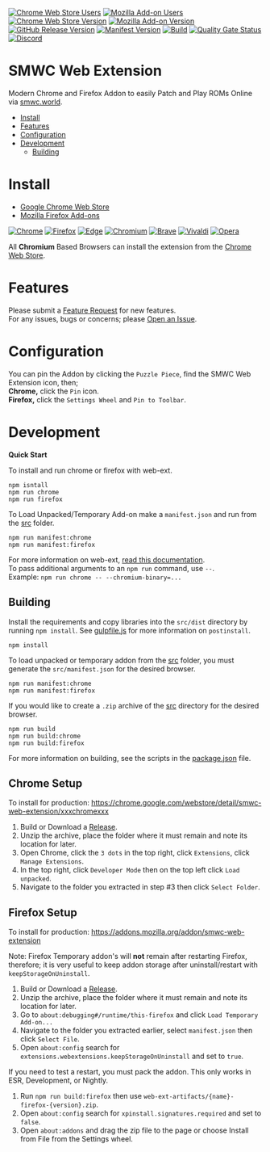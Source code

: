 [![Chrome Web Store Users](https://img.shields.io/chrome-web-store/users/xxxchromexxx?logo=google&logoColor=white&label=google%20users)](https://chrome.google.com/webstore/detail/smwc-web-extension/xxxchromexxx)
[![Mozilla Add-on Users](https://img.shields.io/amo/users/smwc-web-extension?logo=mozilla&label=mozilla%20users)](https://addons.mozilla.org/addon/smwc-web-extension)
[![Chrome Web Store Version](https://img.shields.io/chrome-web-store/v/xxxchromexxx?label=chrome&logo=googlechrome)](https://chrome.google.com/webstore/detail/smwc-web-extension/xxxchromexxx)
[![Mozilla Add-on Version](https://img.shields.io/amo/v/smwc-web-extension?label=firefox&logo=firefox)](https://addons.mozilla.org/addon/smwc-web-extension)
[![GitHub Release Version](https://img.shields.io/github/v/release/cssnr/smwc-web-extension?logo=github)](https://github.com/cssnr/smwc-web-extension/releases/latest)
[![Manifest Version](https://img.shields.io/github/manifest-json/v/cssnr/smwc-web-extension?filename=manifest.json&logo=json&label=manifest)](https://github.com/cssnr/smwc-web-extension/blob/master/manifest.json)
[![Build](https://github.com/cssnr/smwc-web-extension/actions/workflows/build.yaml/badge.svg)](https://github.com/cssnr/smwc-web-extension/actions/workflows/build.yaml)
[![Quality Gate Status](https://sonarcloud.io/api/project_badges/measure?project=cssnr_smwc-web-extension&metric=alert_status&label=quality)](https://sonarcloud.io/summary/overall?id=cssnr_smwc-web-extension)
[![Discord](https://img.shields.io/discord/536290056571453450?logo=discord&logoColor=white&label=discord&color=7289da)](https://discord.gg/ZrRbfdE6kz)
# SMWC Web Extension

Modern Chrome and Firefox Addon to easily Patch and Play ROMs Online via [smwc.world](https://smwc.world).

*   [Install](#install)
*   [Features](#features)
*   [Configuration](#configuration)
*   [Development](#development)
    -   [Building](#building)

# Install

*   [Google Chrome Web Store](https://chrome.google.com/webstore/detail/smwc-web-extension/xxxchromexxx)
*   [Mozilla Firefox Add-ons](https://addons.mozilla.org/addon/smwc-web-extension)

[![Chrome](https://raw.githubusercontent.com/alrra/browser-logos/main/src/chrome/chrome_48x48.png)](https://chrome.google.com/webstore/detail/smwc-web-extension/xxxchromexxx)
[![Firefox](https://raw.githubusercontent.com/alrra/browser-logos/main/src/firefox/firefox_48x48.png)](https://addons.mozilla.org/addon/smwc-web-extension)
[![Edge](https://raw.githubusercontent.com/alrra/browser-logos/main/src/edge/edge_48x48.png)](https://chrome.google.com/webstore/detail/smwc-web-extension/xxxchromexxx)
[![Chromium](https://raw.githubusercontent.com/alrra/browser-logos/main/src/chromium/chromium_48x48.png)](https://chrome.google.com/webstore/detail/smwc-web-extension/xxxchromexxx)
[![Brave](https://raw.githubusercontent.com/alrra/browser-logos/main/src/brave/brave_48x48.png)](https://chrome.google.com/webstore/detail/smwc-web-extension/xxxchromexxx)
[![Vivaldi](https://raw.githubusercontent.com/alrra/browser-logos/main/src/vivaldi/vivaldi_48x48.png)](https://chrome.google.com/webstore/detail/smwc-web-extension/xxxchromexxx)
[![Opera](https://raw.githubusercontent.com/alrra/browser-logos/main/src/opera/opera_48x48.png)](https://chrome.google.com/webstore/detail/smwc-web-extension/xxxchromexxx)

All **Chromium** Based Browsers can install the extension from the
[Chrome Web Store](https://chrome.google.com/webstore/detail/smwc-web-extension/xxxchromexxx).

# Features

Please submit a [Feature Request](https://github.com/cssnr/smwc-web-extension/discussions/new?category=feature-requests) for new features.  
For any issues, bugs or concerns; please [Open an Issue](https://github.com/cssnr/smwc-web-extension/issues/new).  

# Configuration

You can pin the Addon by clicking the `Puzzle Piece`, find the SMWC Web Extension icon, then;  
**Chrome,** click the `Pin` icon.  
**Firefox,** click the `Settings Wheel` and `Pin to Toolbar`.

# Development

**Quick Start**

To install and run chrome or firefox with web-ext.
```shell
npm isntall
npm run chrome
npm run firefox
```

To Load Unpacked/Temporary Add-on make a `manifest.json` and run from the [src](src) folder.
```shell
npm run manifest:chrome
npm run manifest:firefox
```

For more information on web-ext, [read this documentation](https://extensionworkshop.com/documentation/develop/web-ext-command-reference/).  
To pass additional arguments to an `npm run` command, use `--`.  
Example: `npm run chrome -- --chromium-binary=...`  

## Building

Install the requirements and copy libraries into the `src/dist` directory by running `npm install`.
See [gulpfile.js](gulpfile.js) for more information on `postinstall`.
```shell
npm install
```

To load unpacked or temporary addon from the [src](src) folder, you must generate the `src/manifest.json` for the desired browser.
```shell
npm run manifest:chrome
npm run manifest:firefox
```

If you would like to create a `.zip` archive of the [src](src) directory for the desired browser.
```shell
npm run build
npm run build:chrome
npm run build:firefox
```

For more information on building, see the scripts in the [package.json](package.json) file.

## Chrome Setup

To install for production: https://chrome.google.com/webstore/detail/smwc-web-extension/xxxchromexxx

1.  Build or Download a [Release](https://github.com/cssnr/smwc-web-extension/releases).
1.  Unzip the archive, place the folder where it must remain and note its location for later.
1.  Open Chrome, click the `3 dots` in the top right, click `Extensions`, click `Manage Extensions`.
1.  In the top right, click `Developer Mode` then on the top left click `Load unpacked`.
1.  Navigate to the folder you extracted in step #3 then click `Select Folder`.

## Firefox Setup

To install for production: https://addons.mozilla.org/addon/smwc-web-extension

Note: Firefox Temporary addon's will **not** remain after restarting Firefox, therefore;
it is very useful to keep addon storage after uninstall/restart with `keepStorageOnUninstall`.

1.  Build or Download a [Release](https://github.com/cssnr/smwc-web-extension/releases).
1.  Unzip the archive, place the folder where it must remain and note its location for later.
1.  Go to `about:debugging#/runtime/this-firefox` and click `Load Temporary Add-on...`
1.  Navigate to the folder you extracted earlier, select `manifest.json` then click `Select File`.
1.  Open `about:config` search for `extensions.webextensions.keepStorageOnUninstall` and set to `true`.

If you need to test a restart, you must pack the addon. This only works in ESR, Development, or Nightly.

1.  Run `npm run build:firefox` then use `web-ext-artifacts/{name}-firefox-{version}.zip`.
1.  Open `about:config` search for `xpinstall.signatures.required` and set to `false`.
1.  Open `about:addons` and drag the zip file to the page or choose Install from File from the Settings wheel.

